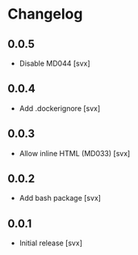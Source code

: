 # Changelog

## 0.0.5

- Disable MD044 [svx]

## 0.0.4

- Add .dockerignore [svx]

## 0.0.3

- Allow inline HTML (MD033) [svx]

## 0.0.2

- Add bash package [svx]

## 0.0.1

- Initial release [svx]

